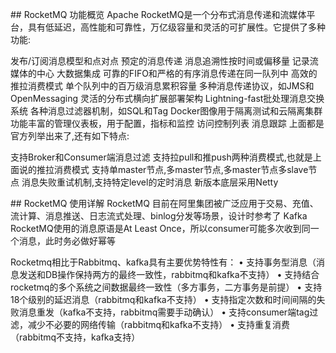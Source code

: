 ## RocketMQ 功能概览
Apache RocketMQ是一个分布式消息传递和流媒体平台，具有低延迟，高性能和可靠性，万亿级容量和灵活的可扩展性。它提供了多种功能:

发布/订阅消息模型和点对点
预定的消息传递
消息追溯性按时间或偏移量
记录流媒体的中心
大数据集成
可靠的FIFO和严格的有序消息传递在同一队列中
高效的推拉消费模式
单个队列中的百万级消息累积容量
多种消息传递协议，如JMS和OpenMessaging
灵活的分布式横向扩展部署架构
Lightning-fast批处理消息交换系统
各种消息过滤器机制，如SQL和Tag
Docker图像用于隔离测试和云隔离集群
功能丰富的管理仪表板，用于配置，指标和监控
访问控制列表
消息跟踪
上面都是官方列举出来了,还有如下特点:

支持Broker和Consumer端消息过滤
支持拉pull和推push两种消费模式,也就是上面说的推拉消费模式
支持单master节点,多master节点,多master节点多slave节点
消息失败重试机制,支持特定level的定时消息
新版本底层采用Netty

## RocketMQ 使用详解
RocketMQ 目前在阿里集团被广泛应用于交易、充值、流计算、消息推送、日志流式处理、binlog分发等场景，设计时参考了 Kafka
RocketMQ使用的消息原语是At Least Once，所以consumer可能多次收到同一个消息，此时务必做好幂等

Rocketmq相比于Rabbitmq、kafka具有主要优势特性有：
• 支持事务型消息（消息发送和DB操作保持两方的最终一致性，rabbitmq和kafka不支持）
• 支持结合rocketmq的多个系统之间数据最终一致性（多方事务，二方事务是前提）
• 支持18个级别的延迟消息（rabbitmq和kafka不支持）
• 支持指定次数和时间间隔的失败消息重发（kafka不支持，rabbitmq需要手动确认）
• 支持consumer端tag过滤，减少不必要的网络传输（rabbitmq和kafka不支持）
• 支持重复消费（rabbitmq不支持，kafka支持）

